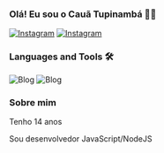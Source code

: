 ### Olá! Eu sou o Cauã Tupinambá 👋🏾

[![Instagram](https://img.shields.io/badge/Instagram-E4405F?style=for-the-badge&logo=instagram&logoColor=white)](https://www.instagram.com/cauazinxzz/)
[![Instagram](https://img.shields.io/badge/Discord-7289DA?style=for-the-badge&logo=discord&logoColor=white)](https://discord.gg/fiveerbr)

###  Languages and Tools 🛠️

![Blog](https://img.shields.io/badge/JavaScript-F7DF1E?style=for-the-badge&logo=javascript&logoColor=black)
![Blog](https://img.shields.io/badge/Node.js-43853D?style=for-the-badge&logo=node.js&logoColor=white)

### Sobre mim

Tenho 14 anos

Sou desenvolvedor JavaScript/NodeJS

